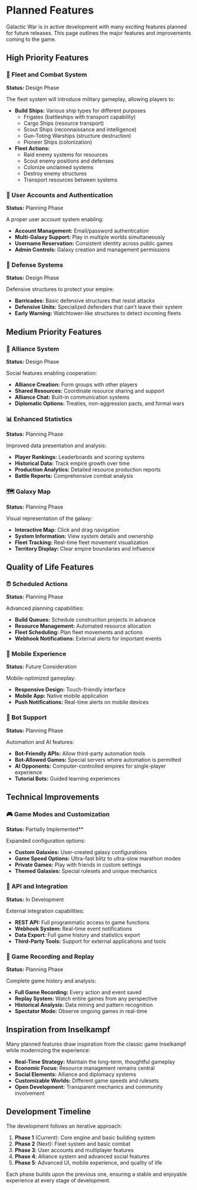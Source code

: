 # Planned Features

Galactic War is in active development with many exciting features planned for future releases. This page outlines the major features and improvements coming to the game.

## High Priority Features

### 🚀 Fleet and Combat System
**Status:** Design Phase

The fleet system will introduce military gameplay, allowing players to:
- **Build Ships:** Various ship types for different purposes
  - Frigates (battleships with transport capability)
  - Cargo Ships (resource transport)
  - Scout Ships (reconnaissance and intelligence)
  - Gun-Toting Warships (structure destruction)
  - Pioneer Ships (colonization)
- **Fleet Actions:**
  - Raid enemy systems for resources
  - Scout enemy positions and defenses
  - Colonize unclaimed systems
  - Destroy enemy structures
  - Transport resources between systems

### 👤 User Accounts and Authentication
**Status:** Planning Phase

A proper user account system enabling:
- **Account Management:** Email/password authentication
- **Multi-Galaxy Support:** Play in multiple worlds simultaneously
- **Username Reservation:** Consistent identity across public games
- **Admin Controls:** Galaxy creation and management permissions

### 🏰 Defense Systems
**Status:** Design Phase

Defensive structures to protect your empire:
- **Barricades:** Basic defensive structures that resist attacks
- **Defensive Units:** Specialized defenders that can't leave their system
- **Early Warning:** Watchtower-like structures to detect incoming fleets

## Medium Priority Features

### 🤝 Alliance System
**Status:** Design Phase

Social features enabling cooperation:
- **Alliance Creation:** Form groups with other players
- **Shared Resources:** Coordinate resource sharing and support
- **Alliance Chat:** Built-in communication systems
- **Diplomatic Options:** Treaties, non-aggression pacts, and formal wars

### 📊 Enhanced Statistics
**Status:** Planning Phase

Improved data presentation and analysis:
- **Player Rankings:** Leaderboards and scoring systems
- **Historical Data:** Track empire growth over time
- **Production Analytics:** Detailed resource production reports
- **Battle Reports:** Comprehensive combat analysis

### 🗺️ Galaxy Map
**Status:** Planning Phase

Visual representation of the galaxy:
- **Interactive Map:** Click and drag navigation
- **System Information:** View system details and ownership
- **Fleet Tracking:** Real-time fleet movement visualization
- **Territory Display:** Clear empire boundaries and influence

## Quality of Life Features

### ⏰ Scheduled Actions
**Status:** Planning Phase

Advanced planning capabilities:
- **Build Queues:** Schedule construction projects in advance
- **Resource Management:** Automated resource allocation
- **Fleet Scheduling:** Plan fleet movements and actions
- **Webhook Notifications:** External alerts for important events

### 📱 Mobile Experience
**Status:** Future Consideration

Mobile-optimized gameplay:
- **Responsive Design:** Touch-friendly interface
- **Mobile App:** Native mobile application
- **Push Notifications:** Real-time alerts on mobile devices

### 🤖 Bot Support
**Status:** Planning Phase

Automation and AI features:
- **Bot-Friendly APIs:** Allow third-party automation tools
- **Bot-Allowed Games:** Special servers where automation is permitted
- **AI Opponents:** Computer-controlled empires for single-player experience
- **Tutorial Bots:** Guided learning experiences

## Technical Improvements

### 🎮 Game Modes and Customization
**Status:** Partially Implemented**

Expanded configuration options:
- **Custom Galaxies:** User-created galaxy configurations
- **Game Speed Options:** Ultra-fast blitz to ultra-slow marathon modes
- **Private Games:** Play with friends in custom settings
- **Themed Galaxies:** Special rulesets and unique mechanics

### 📡 API and Integration
**Status:** In Development

External integration capabilities:
- **REST API:** Full programmatic access to game functions
- **Webhook System:** Real-time event notifications
- **Data Export:** Full game history and statistics export
- **Third-Party Tools:** Support for external applications and tools

### 🔄 Game Recording and Replay
**Status:** Planning Phase

Complete game history and analysis:
- **Full Game Recording:** Every action and event saved
- **Replay System:** Watch entire games from any perspective
- **Historical Analysis:** Data mining and pattern recognition
- **Spectator Mode:** Observe ongoing games in real-time

## Inspiration from Inselkampf

Many planned features draw inspiration from the classic game Inselkampf while modernizing the experience:

- **Real-Time Strategy:** Maintain the long-term, thoughtful gameplay
- **Economic Focus:** Resource management remains central
- **Social Elements:** Alliance and diplomacy systems
- **Customizable Worlds:** Different game speeds and rulesets
- **Open Development:** Transparent mechanics and community involvement

## Development Timeline

The development follows an iterative approach:

1. **Phase 1** (Current): Core engine and basic building system
2. **Phase 2** (Next): Fleet system and basic combat
3. **Phase 3**: User accounts and multiplayer features
4. **Phase 4**: Alliance system and advanced social features
5. **Phase 5**: Advanced UI, mobile experience, and quality of life

Each phase builds upon the previous one, ensuring a stable and enjoyable experience at every stage of development. 